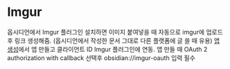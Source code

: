 # Imgur
옵시디언에서 Imgur 플러그인 설치하면 이미지 붙여넣을 때 자동으로 imgur에 업로드 후 링크 생성해줌. (옵시디언에서 작성한 문서 그대로 다른 플랫폼에 글 쓸 때 유용)
[앱 생성](https://api.imgur.com/oauth2/addclient)에서 앱 만들고 클라이언트 ID Imgur 플러그인에 연동. 앱 만들 때 OAuth 2 authorization with callback 선택후 obsidian://imgur-oauth 입력 필수